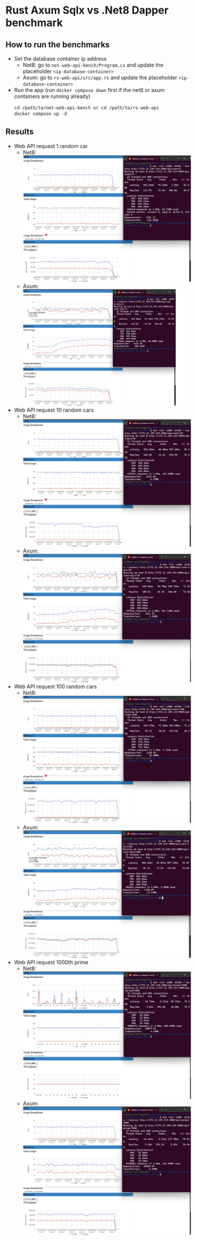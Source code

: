 # Rust Axum Sqlx vs .Net8 Dapper benchmark

## How to run the benchmarks
- Set the database container ip address
  - Net8: go to ```net-web-api-bench/Program.cs``` and update the placeholder ```<ip-database-container>```
  - Axum: go to ```rs-web-api/src/app.rs``` and update the placeholder ```<ip-database-container>```
- Run the app (run ```docker compose down``` first if the net8 or axum containers are running already)
  ```
  cd /path/to/net-web-api-bench or cd /path/to/rs-web-api
  docker compose up -d
  ```

## Results
- Web API request 1 random car
  - Net8: ![Net8-Cars-1](results/net8-wrk-cars-1.jpg)
  - Axum: ![Axum-Cars-1](results/rs-wrk-cars-1.jpg)
- Web API request 10 random cars
  - Net8: ![Net8-Cars-10](results/net8-wrk-cars-10.jpg)
  - Axum: ![Axum-Cars-10](results/rs-wrk-cars-10.jpg)
- Web API request 100 random cars
  - Net8: ![Net8-Cars-100](results/net8-wrk-cars-100.jpg)
  - Axum: ![Axum-Cars-100](results/rs-wrk-cars-100.jpg)
- Web API request 1000th prime
  - Net8: ![Net8-Prime-1000th](results/net8-wrk-prime-1000.jpg)
  - Axum: ![Axum-Prime-1000th](results/rs-wrk-prime-1000.jpg)

